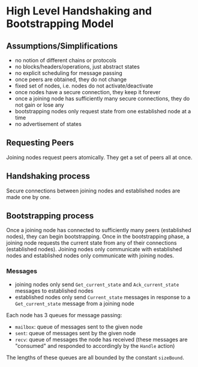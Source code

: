 # High Level Handshaking and Bootstrapping Model

## Assumptions/Simplifications

- no notion of different chains or protocols
- no blocks/headers/operations, just abstract states
- no explicit scheduling for message passing
- once peers are obtained, they do not change
- fixed set of nodes, i.e. nodes do not activate/deactivate
- once nodes have a secure connection, they keep it forever
- once a joining node has sufficiently many secure connections, they do not gain or lose any
- bootstrapping nodes only request state from one established node at a time
- no advertisement of states

## Requesting Peers

Joining nodes request peers atomically. They get a set of peers all at once.

## Handshaking process

Secure connections between joining nodes and established nodes are made one by one.

## Bootstrapping process

Once a joining node has connected to sufficiently many peers (established nodes), they can begin bootstrapping. Once in the bootstrapping phase, a joining node requests the current state from any of their connections (established nodes). Joining nodes only communicate with established nodes and established nodes only communicate with joining nodes.

### Messages

- joining nodes only send `Get_current_state` and `Ack_current_state` messages to established nodes
- established nodes only send `Current_state` messages in response to a `Get_current_state` message from a joining node

Each node has 3 queues for message passing:

- `mailbox`: queue of messages sent to the given node
- `sent`: queue of messages sent by the given node
- `recv`: queue of messages the node has received (these messages are "consumed" and responded to accordingly by the `Handle` action)

The lengths of these queues are all bounded by the constant `sizeBound`.
